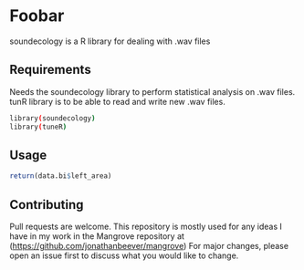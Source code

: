# Foobar

soundecology is a R library for dealing with .wav files

## Requirements

Needs the soundecology library to perform statistical analysis on .wav files.
tunR library is to be able to read and write new .wav files.

```bash
library(soundecology)
library(tuneR)
```

## Usage

```R
return(data.bi$left_area)
```

## Contributing

Pull requests are welcome. 
This repository is mostly used for any ideas I have in my work
in the Mangrove repository at (https://github.com/jonathanbeever/mangrove)
For major changes, please open an issue first
to discuss what you would like to change.
